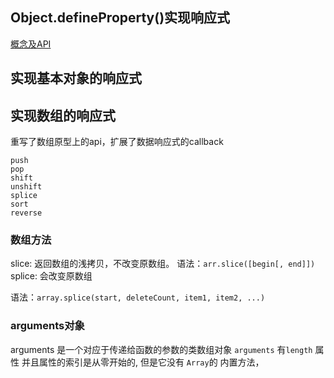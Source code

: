 ## Object.defineProperty()实现响应式

[概念及API](https://developer.mozilla.org/zh-CN/docs/Web/JavaScript/Reference/Global_Objects/Object/defineProperty)


## 实现基本对象的响应式


## 实现数组的响应式

重写了数组原型上的api，扩展了数据响应式的callback
```
push
pop
shift
unshift
splice
sort
reverse
```

### 数组方法
slice: 返回数组的浅拷贝，不改变原数组。
语法：`arr.slice([begin[, end]])`
splice: 会改变原数组

语法：`array.splice(start, deleteCount, item1, item2, ...)`

### arguments对象
arguments 是一个对应于传递给函数的参数的类数组对象
 `arguments` 有`length` 属性 并且属性的索引是从零开始的, 但是它没有 `Array`的 内置方法，